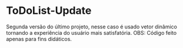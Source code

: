 # ToDoList-Update
Segunda versão do último projeto, nesse caso é usado vetor dinâmico tornando a experiência do usuário mais satisfatória. 
OBS: Código feito apenas para fins didáticos.
